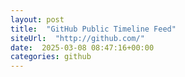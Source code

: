 ```yaml
---
layout: post
title:  "GitHub Public Timeline Feed"
siteUrl:  "http://github.com/"
date:  2025-03-08 08:47:16+00:00
categories: github
---
```

